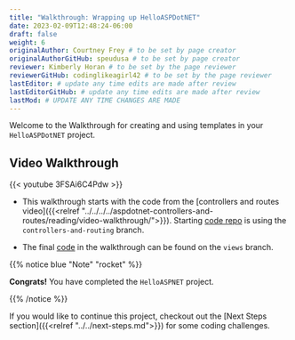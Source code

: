 ```yaml
---
title: "Walkthrough: Wrapping up HelloASPDotNET"
date: 2023-02-09T12:48:24-06:00
draft: false
weight: 6
originalAuthor: Courtney Frey # to be set by page creator
originalAuthorGitHub: speudusa # to be set by page creator
reviewer: Kimberly Horan # to be set by the page reviewer
reviewerGitHub: codinglikeagirl42 # to be set by the page reviewer
lastEditor: # update any time edits are made after review
lastEditorGitHub: # update any time edits are made after review
lastMod: # UPDATE ANY TIME CHANGES ARE MADE
---
```


Welcome to the Walkthrough for creating and using templates in your `HelloASPDotNET` project.  

## Video Walkthrough
{{< youtube 3FSAi6C4Pdw  >}} 

<!-- TODO: Link to chapter 10 video -->
- This walkthrough starts with the code from the [controllers and routes video]({{<relref "../../../../aspdotnet-controllers-and-routes/reading/video-walkthrough/">}}).  Starting [code repo](https://github.com/LaunchCodeEducation/HelloASPDotNET/tree/controllers-and-routing) is using the `controllers-and-routing` branch.

- The final [code](https://github.com/LaunchCodeEducation/HelloASPDotNET/tree/views) in the walkthrough can be found on the `views` branch.

{{% notice blue "Note" "rocket" %}}

**Congrats!** You have completed the `HelloASPNET` project.

{{% /notice %}}

If you would like to continue this project, checkout out the [Next Steps section]({{<relref "../../next-steps.md">}}) for some coding challenges.

